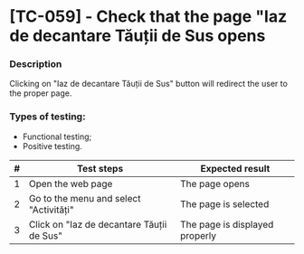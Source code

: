 # **[TC-059] - Check that the page "Iaz de decantare Tăuții de Sus opens**

### **Description**

Clicking on "Iaz de decantare Tăuții de Sus" button will redirect the user to the proper page.

### **Types of testing:**

- Functional testing;
- Positive testing.

| #   | **Test steps**                            | **Expected result**            |
| --- | ----------------------------------------- | ------------------------------ |
| 1   | Open the web page                         | The page opens                 |
| 2   | Go to the menu and select "Activități"    | The page is selected           |
| 3   | Click on "Iaz de decantare Tăuții de Sus" | The page is displayed properly |
